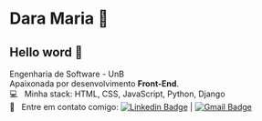 # Dara Maria :cherry_blossom:

## Hello word 👋

Engenharia de Software - UnB
 <br/>Apaixonada por desenvolvimento **Front-End**.
 <br/> :computer: &nbsp; Minha stack: HTML, CSS, JavaScript, Python, Django
 <br/> :email: &nbsp; Entre em contato comigo: [![Linkedin Badge](https://img.shields.io/badge/-DaraMaria-blue?style=flat-square&logo=Linkedin&logoColor=white&link=https://www.linkedin.com/in/dara-maria/)](https://www.linkedin.com/in/dara-maria/) 
| 
[![Gmail Badge](https://img.shields.io/badge/-darasousa09@gmail.com-c14438?style=flat-square&logo=Gmail&logoColor=white&link=mailto:darasousa09.com)](mailto:darasousa09@gmail.com)

